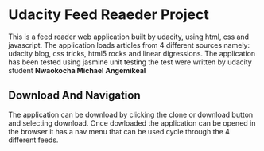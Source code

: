 Udacity Feed Reaeder Project
===================================================================================


This is a feed reader web application built by udacity, using html, css and javascript. The application loads articles from 4 different sources namely: udacity blog, css tricks, html5 rocks and linear digressions. The application has been tested using jasmine unit testing the test were written by udacity student **Nwaokocha Michael Angemikeal**


## Download And Navigation

The application can be download by clicking the clone or download button and selecting download.
Once dowloaded the application can be opened in the browser it has a nav menu that can be used cycle through the 4 different feeds. 
